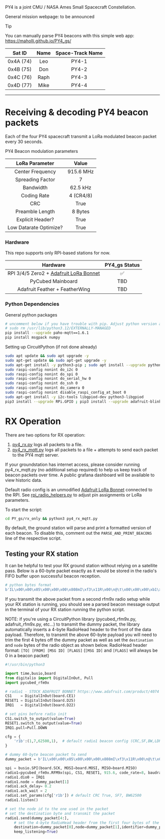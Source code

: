 PY4 is a joint CMU / NASA Ames Small Spacecraft Constellation.

General mission webpage: to be announced

> [!TIP]
> You can manually parse PY4 beacons with this simple web app: https://maholli.github.io/PY4_gs/

| Sat ID     	| Name 	| Space-Track Name 	|
|:------------:	|:------:	|:------------------:	|
| 0x4A  (74) 	| Leo  	| PY4-1            	|
| 0x4B (75)  	| Don  	| PY4-2            	|
| 0x4C (76)  	| Raph 	| PY4-3            	|
| 0x4D (77)  	| Mike 	| PY4-4            	|

----

# Receiving & decoding PY4 beacon packets

Each of the four PY4 spacecraft transmit a LoRa modulated beacon packet every 30 seconds.

PY4 Beacon modulation parameters

|     LoRa Parameter        |   Value       |
|:----------------------:   |:---------:    |
|       Center Frequency    | 915.6 MHz     |
|       Spreading Factor    | 7             |
|              Bandwidth    | 62.5 kHz      |
|            Coding Rate    | 4 (CR4/8)     |
|                    CRC    | True          |
|        Preamble Length    | 8 Bytes       |
|       Explicit Header?    | True          |
| Low Datarate Optimize?    | True          |

### Hardware

This repo supports only RPI-based stations for now.

|                Hardware                   | PY4_gs Status                                              |
|:--------------------------------------:   |:-------------:    |
| RPI 3/4/5 Zero2 + [Adafruit LoRa Bonnet](https://www.adafruit.com/product/4074)    |       ✅          |
|            PyCubed Mainboard                                                       |      TBD          |
|     Adafruit Feather + FeatherWing                                                 |      TBD          |

### Python Dependencies

General python packages
```bash
# uncomment below if you have trouble with pip. Adjust python version accordingly.
# sudo rm /usr/lib/python3.12/EXTERNALLY-MANAGED
pip install --upgrade paho-mqtt==1.6.1
pip install msgpack numpy
```

Setting up CircuitPython (if not done already)
```bash
sudo apt update && sudo apt upgrade -y
sudo apt-get update && sudo apt-get upgrade -y
sudo apt-get install -y python3-pip ; sudo apt install --upgrade python3-setuptools
sudo raspi-config nonint do_i2c 0
sudo raspi-config nonint do_spi 0
sudo raspi-config nonint do_serial_hw 0
sudo raspi-config nonint do_ssh 0
sudo raspi-config nonint do_camera 0
sudo raspi-config nonint disable_raspi_config_at_boot 0
sudo apt-get install -y i2c-tools libgpiod-dev python3-libgpiod
pip3 install --upgrade RPi.GPIO ; pip3 install --upgrade adafruit-blinka
```

# RX Operation
There are two options for RX operation:
1. [py4_rx.py](./rx_only/py4_rx.py) logs all packets to a file.
2. [py4_rx_mqtt.py](./rx_only/py4_rx_mqtt.py) logs all packets to a file + attempts to send each packet to the PY4 mqtt server.

If your groundstation has internet access, please consider running py4_rx_mqtt.py (no additional setup required) to help us keep track of beacon packets over time. A public grafana dashboard will be available to view historic data.

Default radio config is an unmodified [Adafruit LoRa Bonnet](https://www.adafruit.com/product/4074) connected to the RPI. See [rpi_radio_helpers.py](./rx_only/rpi_radio_helpers.py) to adjust pin assignments or LoRa parameters.

To start the script:
```bash
cd PY_gs/rx_only && python3 py4_rx_mqtt.py
```

By default, the ground station will parse and print a formatted version of each beacon. To disable this, comment out the `PARSE_AND_PRINT_BEACONS` line of the respective script.

## Testing your RX station
It can be helpful to test your RX ground station without relying on a satellite pass. Below is a 60-byte packet exactly as it would be stored in the radio's FIFO buffer upon successful beacon reception. 

```python
# python bytes format
b'IL\x00\x00\x05\x00\x00\x00\x808mI\xf3\x11R\x00\n@\t\x00\x00\x00\xb1\x00R\x01\xa4\x00\x01\t\x00Q\xfe\xb5\xfe\xdd\xff\x02\x00\x1f\x00\x18\xc6\x00x\x00H\x01\x98\x04\x13\x0e\xd8\x00\x00\x00\x00\x00\x00I'
```
If you transmit the above packet from a second rfm9x radio setup while your RX station is running, you should see a parsed beacon message output in the terminal of your RX station running the python script.

NOTE: if you're using a CircuitPython library (pycubed_rfm9x.py, adafruit_rfm9x.py, etc...) to transmit the dummy packet, the library automatically inserts a 4-byte RadioHead header to the front of the data payload. Therefore, to transmit the above 60-byte payload you will need to trim the first 4 bytes off the dummy packet as well as set the `destination` and `node` bytes of the radio object as shown below. RadioHead header format: `[TO] [FROM] [MSG ID] [FLAGS]` (`[MSG ID]` and `[FLAGS]` will always be 0 in a beacon packet)

```python
#!/usr/bin/python3

import time,busio,board
from digitalio import DigitalInOut, Pull
import pycubed_rfm9x

# radio1 - STOCK ADAFRUIT BONNET https://www.adafruit.com/product/4074
CS1    = DigitalInOut(board.CE1)
RESET1 = DigitalInOut(board.D25)
IRQ1   = DigitalInOut(board.D22)

# set pins before radio init
CS1.switch_to_output(value=True)
RESET1.switch_to_output(value=True)
IRQ1.pull=Pull.DOWN

cfg = {
    'r1b':(1,7,62500,1),  # default radio1 beacon config (CRC,SF,BW,LDRO) symb=2ms
}

# dummy 60-byte beacon packet to send
dummy_packet = b'IL\x00\x00\x05\x00\x00\x00\x808mI\xf3\x11R\x00\n@\t\x00\x00\x00\xb1\x00R\x01\xa4\x00\x01\t\x00Q\xfe\xb5\xfe\xdd\xff\x02\x00\x1f\x00\x18\xc6\x00x\x00H\x01\x98\x04\x13\x0e\xd8\x00\x00\x00\x00\x00\x00I'

spi = busio.SPI(board.SCK, MOSI=board.MOSI, MISO=board.MISO)
radio1=pycubed_rfm9x.RFM9x(spi, CS1, RESET1, 915.6, code_rate=8, baudrate=5_000_000)
radio1.dio0 = IRQ1
radio1.node = dummy_packet[1]
radio1.ack_delay= 0.2
radio1.ack_wait = 2
radio1.set_params(cfg['r1b']) # default CRC True, SF7, BW62500
radio1.listen()

# set the node id to the one used in the packet
# set the destination byte and transmit the packet
radio1.send(dummy_packet[4:],
    # set the 4-byte RadioHead header from the first four bytes of the dummy packet
    destination=dummy_packet[0],node=dummy_packet[1],identifier=dummy_packet[2],flags=dummy_packet[3],
    keep_listening=True)

```

